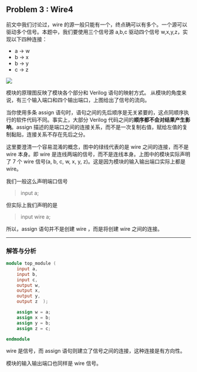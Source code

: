 ## **Problem 3 :** Wire4

前文中我们讨论过，wire 的源一般只能有一个，终点确可以有多个。一个源可以驱动多个信号。本题中，我们要使用三个信号源 a,b,c 驱动四个信号 w,x,y,z，实现以下四种连接：

* a -&gt; w
* b -&gt; x
* b -&gt; y
* c -&gt; z

![](https://pic2.zhimg.com/80/v2-ef61f9855b5e11b45415da5d680f6591_720w.jpg)

模块的原理图反映了模块各个部分和 Verilog 语句的映射方式。 从模块的角度来说，有三个输入端口和四个输出端口，上图给出了信号的流向。

当你使用多条 assign 语句时，语句之间的先后顺序是无关紧要的，这点同顺序执行的软件代码不同。事实上，大部分 Verilog 代码之间的**顺序都不会对结果产生影响**。assign 描述的是端口之间的连接关系，而不是一次复制右值，赋给左值的复制黏贴，连接关系不存在先后之分。

这里要澄清一个容易混淆的概念，图中的绿线代表的是 wire 之间的连接，而不是 wire 本身。即 wire 是连线两端的信号，而不是连线本身。上图中的模块实际声明了 7 个 wire 信号\(a, b, c, w, x, y, z\)。这是因为模块的输入输出端口实际上都是 wire。

我们一般这么声明端口信号

> input a;

但实际上我们声明的是

> input wire a;

所以，assign 语句并不是创建 wire ，而是将创建 wire 之间的连接。

---

### **解答与分析**

```Verilog
module top_module (
    input a,
    input b,
    input c,
    output w,
    output x,
    output y,
    output z  );

    assign w = a;
    assign x = b;
    assign y = b;
    assign z = c;

endmodule
```

wire 是信号，而 assign 语句则建立了信号之间的连接，这种连接是有方向性。

模块的输入输出端口也同样是 wire 信号。

